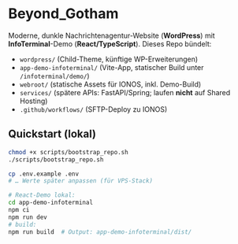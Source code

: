 # Beyond_Gotham

Moderne, dunkle Nachrichtenagentur-Website (**WordPress**) mit **InfoTerminal**-Demo (**React/TypeScript**).
Dieses Repo bündelt:
- `wordpress/` (Child-Theme, künftige WP-Erweiterungen)
- `app-demo-infoterminal/` (Vite-App, statischer Build unter `/infoterminal/demo/`)
- `webroot/` (statische Assets für IONOS, inkl. Demo-Build)
- `services/` (spätere APIs: FastAPI/Spring; laufen **nicht** auf Shared Hosting)
- `.github/workflows/` (SFTP-Deploy zu IONOS)

## Quickstart (lokal)
```bash
chmod +x scripts/bootstrap_repo.sh
./scripts/bootstrap_repo.sh

cp .env.example .env
# … Werte später anpassen (für VPS-Stack)

# React-Demo lokal:
cd app-demo-infoterminal
npm ci
npm run dev
# build:
npm run build  # Output: app-demo-infoterminal/dist/
